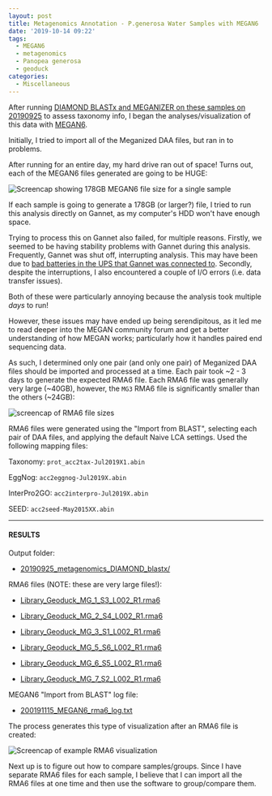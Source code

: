 ```yaml
---
layout: post
title: Metagenomics Annotation - P.generosa Water Samples with MEGAN6
date: '2019-10-14 09:22'
tags:
  - MEGAN6
  - metagenomics
  - Panopea generosa
  - geoduck
categories:
  - Miscellaneous
---
```

After running [DIAMOND BLASTx and MEGANIZER on these samples on 20190925](https://robertslab.github.io/sams-notebook/2019/09/25/Metagenomics-Annotation-P.generosa-Water-Samples-Using-DIAMOND-BLASTx-on-Mox.html) to assess taxonomy info, I began the analyses/visualization of this data with [MEGAN6](https://uni-tuebingen.de/fakultaeten/mathematisch-naturwissenschaftliche-fakultaet/fachbereiche/informatik/lehrstuehle/algorithms-in-bioinformatics/software/megan6/).


Initially, I tried to import all of the Meganized DAA files, but ran in to  problems.

After running for an entire day, my hard drive ran out of space! Turns out, each of the MEGAN6 files generated are going to be HUGE:

![Screencap showing 178GB MEGAN6 file size for a single sample](https://github.com/RobertsLab/sams-notebook/blob/master/images/screencaps/20191014_metagenomics_MEGAN6_filesize.png?raw=true)

If each sample is going to generate a 178GB (or larger?) file, I tried to run this analysis directly on Gannet, as my computer's HDD won't have enough space.

Trying to process this on Gannet also failed, for multiple reasons. Firstly, we seemed to be having stability problems with Gannet during this analysis. Frequently, Gannet was shut off, interrupting analysis. This may have been due to [bad batteries in the UPS that Gannet was connected to](https://robertslab.github.io/sams-notebook/2019/10/22/Lab-Maintenance-Cluster-UPS-Battery-Replacement.html). Secondly, despite the interruptions, I also encountered a couple of I/O errors (i.e. data transfer issues).

Both of these were particularly annoying because the analysis took multiple _days_ to  run!

However, these issues may have ended up being serendipitous, as it led me to read deeper into the MEGAN community forum and get a better understanding of how MEGAN works; particularly how it handles paired end sequencing data.

As such, I determined only one pair (and only one pair) of Meganized DAA files should be imported and processed at a time. Each pair took ~2 - 3 days to generate the expected RMA6 file. Each RMA6 file was generally very large (~40GB), however, the `MG3` RMA6 file is significantly smaller than the others (~24GB):

![screencap of RMA6 file sizes](https://github.com/RobertsLab/sams-notebook/blob/master/images/screencaps/20191014_metagenomics_MEGAN6_filesize-01.png?raw=true)

RMA6 files were generated using the "Import from BLAST", selecting each pair of DAA files, and applying the default Naive LCA settings. Used the following mapping files:

Taxonomy: `prot_acc2tax-Jul2019X1.abin`

EggNog: `acc2eggnog-Jul2019X.abin`

InterPro2GO: `acc2interpro-Jul2019X.abin`

SEED: `acc2seed-May2015XX.abin`


---

#### RESULTS

Output folder:

- [20190925_metagenomics_DIAMOND_blastx/](https://gannet.fish.washington.edu/Atumefaciens/20190925_metagenomics_DIAMOND_blastx/)

RMA6 files (NOTE: these are very large files!):

- [Library_Geoduck_MG_1_S3_L002_R1.rma6](https://gannet.fish.washington.edu/Atumefaciens/20190925_metagenomics_DIAMOND_blastx/Library_Geoduck_MG_1_S3_L002_R1.rma6)

- [Library_Geoduck_MG_2_S4_L002_R1.rma6](https://gannet.fish.washington.edu/Atumefaciens/20190925_metagenomics_DIAMOND_blastx/Library_Geoduck_MG_2_S4_L002_R1.rma6)

- [Library_Geoduck_MG_3_S1_L002_R1.rma6](https://gannet.fish.washington.edu/Atumefaciens/20190925_metagenomics_DIAMOND_blastx/Library_Geoduck_MG_3_S1_L002_R1.rma6)

- [Library_Geoduck_MG_5_S6_L002_R1.rma6](https://gannet.fish.washington.edu/Atumefaciens/20190925_metagenomics_DIAMOND_blastx/Library_Geoduck_MG_5_S6_L002_R1.rma6)

- [Library_Geoduck_MG_6_S5_L002_R1.rma6](https://gannet.fish.washington.edu/Atumefaciens/20190925_metagenomics_DIAMOND_blastx/Library_Geoduck_MG_6_S5_L002_R1.rma6)

- [Library_Geoduck_MG_7_S2_L002_R1.rma6](https://gannet.fish.washington.edu/Atumefaciens/20190925_metagenomics_DIAMOND_blastx/Library_Geoduck_MG_7_S2_L002_R1.rma6)

MEGAN6 "Import from BLAST" log file:

- [200191115_MEGAN6_rma6_log.txt](https://gannet.fish.washington.edu/Atumefaciens/20190925_metagenomics_DIAMOND_blastx/200191115_MEGAN6_rma6_log.txt)

The process generates this type of visualization after an RMA6 file is created:

![Screencap of example RMA6 visualization](https://github.com/RobertsLab/sams-notebook/blob/master/images/screencaps/20191014_metagenomics_MEGAN6_output_example.png?raw=true)


Next up is to figure out how to compare samples/groups. Since I have separate RMA6 files for each sample, I believe that I can import all the RMA6 files at one time and then use the software to group/compare them.
